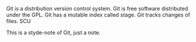 Git is a distribution version control system.
Git is free software distributed under the GPL.
Git has a mutable index called stage.
Git tracks changes of files.
SCU

This is a styde-note of Git, just a note.
